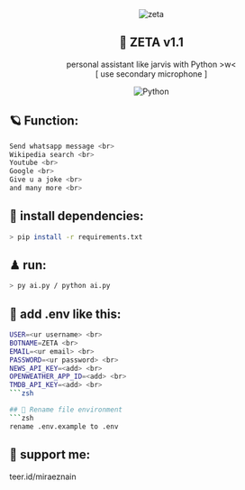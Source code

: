 <div align="center">
<img src="https://stickerly.pstatic.net/sticker_pack/zPu9DQhcCdOhcGmN6IGxCA/4LU4EK/13/cce2a0fd-ccfc-4577-9a66-ef4e6b0e3ead.png" alt="zeta">
<h2>🧩 ZETA v1.1</h2>
personal assistant like jarvis with Python >w< <br> [ use secondary microphone ] <br>
 
![Python](https://img.shields.io/badge/python-3670A0?style=plastic&logo=python&logoColor=ffdd54)
</div>

## 🪐 Function:
```zsh
Send whatsapp message <br>
Wikipedia search <br>
Youtube <br>
Google <br>
Give u a joke <br>
and many more <br>
```

## 🎯 install dependencies:
```zsh
> pip install -r requirements.txt
```

## ♟ run:
```zsh
> py ai.py / python ai.py
```

## 🚀 add .env like this:
```zsh
USER=<ur username> <br>
BOTNAME=ZETA <br>
EMAIL=<ur email> <br>
PASSWORD=<ur password> <br>
NEWS_API_KEY=<add> <br>
OPENWEATHER_APP_ID=<add> <br>
TMDB_API_KEY=<add> <br>
```zsh

## 🚀 Rename file environment
```zsh
rename .env.example to .env
```

## 🌌 support me:

teer.id/miraeznain
